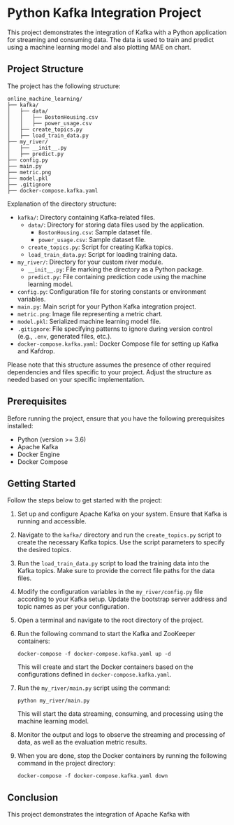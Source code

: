 # Python Kafka Integration Project

This project demonstrates the integration of Kafka with a Python application for streaming and consuming data. The data is used to train and predict using a machine learning model and also plotting MAE on chart.

## Project Structure

The project has the following structure:

```
online_machine_learning/
├── kafka/
│   ├── data/
│   │   ├── BostonHousing.csv
│   │   ├── power_usage.csv
│   ├── create_topics.py
│   ├── load_train_data.py
├── my_river/
│   ├── __init__.py
│   ├── predict.py
├── config.py
├── main.py
├── metric.png
├── model.pkl
├── .gitignore
├── docker-compose.kafka.yaml
```

Explanation of the directory structure:

- `kafka/`: Directory containing Kafka-related files.
  - `data/`: Directory for storing data files used by the application.
    - `BostonHousing.csv`: Sample dataset file.
    - `power_usage.csv`: Sample dataset file.
  - `create_topics.py`: Script for creating Kafka topics.
  - `load_train_data.py`: Script for loading training data.
- `my_river/`: Directory for your custom river module.
  - `__init__.py`: File marking the directory as a Python package.
  - `predict.py`: File containing prediction code using the machine learning model.
- `config.py`: Configuration file for storing constants or environment variables.
- `main.py`: Main script for your Python Kafka integration project.
- `metric.png`: Image file representing a metric chart.
- `model.pkl`: Serialized machine learning model file.
- `.gitignore`: File specifying patterns to ignore during version control (e.g., `.env`, generated files, etc.).
- `docker-compose.kafka.yaml`: Docker Compose file for setting up Kafka and Kafdrop.

Please note that this structure assumes the presence of other required dependencies and files specific to your project. Adjust the structure as needed based on your specific implementation.

## Prerequisites

Before running the project, ensure that you have the following prerequisites installed:

- Python (version >= 3.6)
- Apache Kafka
- Docker Engine
- Docker Compose

## Getting Started

Follow the steps below to get started with the project:

1. Set up and configure Apache Kafka on your system. Ensure that Kafka is running and accessible.

2. Navigate to the `kafka/` directory and run the `create_topics.py` script to create the necessary Kafka topics. Use the script parameters to specify the desired topics.

3. Run the `load_train_data.py` script to load the training data into the Kafka topics. Make sure to provide the correct file paths for the data files.

4. Modify the configuration variables in the `my_river/config.py` file according to your Kafka setup. Update the bootstrap server address and topic names as per your configuration.

5. Open a terminal and navigate to the root directory of the project.

6. Run the following command to start the Kafka and ZooKeeper containers:

   ```
   docker-compose -f docker-compose.kafka.yaml up -d
   ```

   This will create and start the Docker containers based on the configurations defined in `docker-compose.kafka.yaml`.

7. Run the `my_river/main.py` script using the command:

   ```
   python my_river/main.py
   ```

   This will start the data streaming, consuming, and processing using the machine learning model.

8. Monitor the output and logs to observe the streaming and processing of data, as well as the evaluation metric results.

9. When you are done, stop the Docker containers by running the following command in the project directory:

   ```
   docker-compose -f docker-compose.kafka.yaml down
   ```

## Conclusion

This project demonstrates the integration of Apache Kafka with
